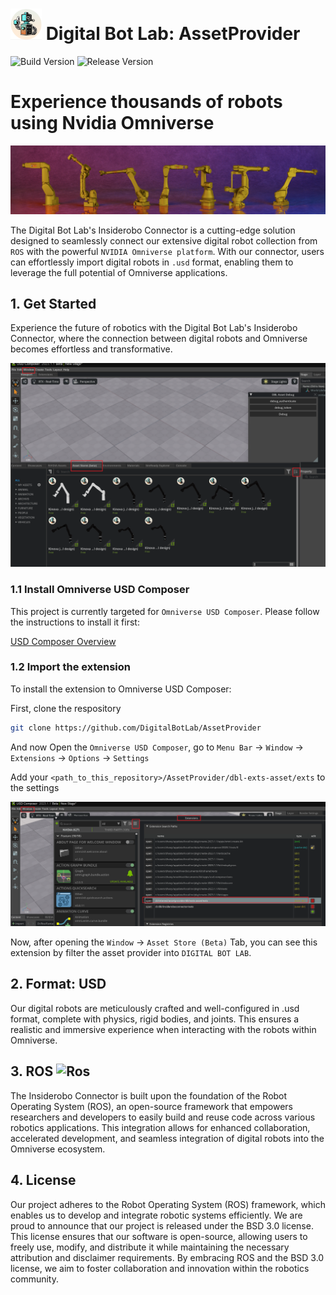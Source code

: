 # <img src="Images/logo.png" alt="Logo" width="50" height="50"> Digital Bot Lab: AssetProvider

![Build Version](https://img.shields.io/badge/Build-v0.2-orange)
![Release Version](https://img.shields.io/badge/Release-v0.1-blue)

# Experience thousands of robots using Nvidia Omniverse

![preview](Images/preview.png)

The Digital Bot Lab's Insiderobo Connector is a cutting-edge solution designed to seamlessly connect our extensive digital robot collection from `ROS` with the powerful `NVIDIA Omniverse platform`. With our connector, users can effortlessly import digital robots in `.usd` format, enabling them to leverage the full potential of Omniverse applications.

## 1. Get Started

Experience the future of robotics with the Digital Bot Lab's Insiderobo Connector, where the connection between digital robots and Omniverse becomes effortless and transformative.

![store](Images/connector_store.png)

### 1.1 Install Omniverse USD Composer

This project is currently targeted for `Omniverse USD Composer`. Please follow the instructions to install it first:

[USD Composer Overview](https://docs.omniverse.nvidia.com/composer/latest/index.html#:~:text=NVIDIA%20Omniverse%E2%84%A2%20USD%20Composer,is%20based%20on%20Pixar's%20USD.)

### 1.2 Import the extension

To install the extension to Omniverse USD Composer:

First, clone the respository

```bash
git clone https://github.com/DigitalBotLab/AssetProvider
```

And now Open the `Omniverse USD Composer`, go to `Menu Bar` -> `Window` -> `Extensions` -> `Options` -> `Settings`

Add your `<path_to_this_repository>/AssetProvider/dbl-exts-asset/exts` to the settings

![Extension](Images/extension_import.png)

Now, after opening the `Window` -> `Asset Store (Beta)` Tab, you can see this extension by filter the asset provider into `DIGITAL BOT LAB`.


## 2. Format: USD

Our digital robots are meticulously crafted and well-configured in .usd format, complete with physics, rigid bodies, and joints. This ensures a realistic and immersive experience when interacting with the robots within Omniverse.

## 3. ROS <img src="https://upload.wikimedia.org/wikipedia/commons/b/bb/Ros_logo.svg" alt="Ros" width="70" height="70">

The Insiderobo Connector is built upon the foundation of the Robot Operating System (ROS), an open-source framework that empowers researchers and developers to easily build and reuse code across various robotics applications. This integration allows for enhanced collaboration, accelerated development, and seamless integration of digital robots into the Omniverse ecosystem.

## 4. License

Our project adheres to the Robot Operating System (ROS) framework, which enables us to develop and integrate robotic systems efficiently. We are proud to announce that our project is released under the BSD 3.0 license. This license ensures that our software is open-source, allowing users to freely use, modify, and distribute it while maintaining the necessary attribution and disclaimer requirements. By embracing ROS and the BSD 3.0 license, we aim to foster collaboration and innovation within the robotics community.



